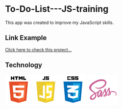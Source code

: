 # To-Do-List---JS-training

This app was created to improve my JavaScript skills. 

## Link Example
[Click here to check this project...](https://kenseikun.github.io/To-Do-List---JS/)

## Technology
<img src="images/jsTech.png" height="100"> <img src="images/sassLogo.png" height="100">

